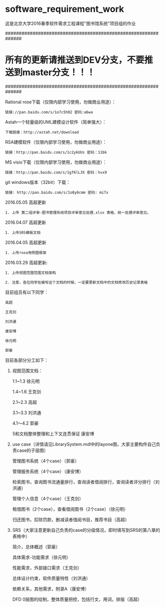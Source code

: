 # software_requirement_work
这是北京大学2016春季软件需求工程课程"图书馆系统"项目组的作业

 ##############################################################
 
 #    所有的更新请推送到DEV分支，不要推送到master分支！！！   #
 
 ##############################################################
 
 Rational rose下载（仅限内部学习使用，勿做商业用途）：
 
 	链接://pan.baidu.com/s/1o7c5h02 密码:a6wa
 	
 Astah一个轻量级的UML建模设计软件（简单强大）：
 
 	下载链接：http://astah.net/download
 	
 RSA建模软件（仅限内部学习使用，勿做商业用途）：
 
 	链接：http://pan.baidu.com/s/1c2ykUUs 密码：11bk
 	
 MS visio下载（仅限内部学习使用，勿做商业用途）：
 
 	链接：http://pan.baidu.com/s/1gf6lL3X 密码：hvx9
 
 git windows版本（32bit）下载：
 
 	链接: http://pan.baidu.com/s/1o8y6cmm 密码: mi7x
 	
2016.05.05 高超更新

	1. 上传 第二组评审-图书管理系统项目评审意见处理.xlsx 表格，统一处理评审意见。

2016.04.07 高超更新

	1. 上传SRS模板文档

2016.04.05 高超更新

	1. 上传rose用例图框架

2016.03.29 高超更新:

	1. 上传视图范围范围文档架构
	
	2. 注意，各位同学在编写这个文档的时候，一定要更新文档中的文档修改历史记录表格

目前组员有以下同学：

	高超

	王克剑

	刘洪通

	康安博

	徐元明

	郭豪
目前各部分分工如下：

1. 视图范围文档：

	1.1~1.3 徐元明
	
 	1.4~1.6 王克剑
 	
 	2.1~2.3 高超
 	
 	3.1~3.3 刘洪通
 	
 	4.1～4.2 郭豪
 	
 	5和文档整体整理和上下文连贯保证 康安博
 	
2. use case（详情请见LibrarySystem.mdl中的layone图，大家主要构件自己负责case的子层图）

	管理图书系统（4个case）（郭豪）
	
	管理服务系统（4个case）（康安博）
	
	检索图书，查询图书流通量排行，查询读者借阅排行，查询读者评分排行（刘洪通）
	
	管理个人信息（4个case）（王克剑）
	
	租借图书（2个case），查看借阅图书（2个case）（徐元明）
	
	归还图书，扣除罚款，删减读者借阅书目，推荐书目（高超）
	
3. SRS（大家注意更新自己负责的case的分级情况，即时填写到SRS的第八章的表格中）

	简介，总体概述（郭豪）
	
	具体需求-功能需求（徐元明）
	
	性能需求，外部接口需求（王克剑）
	
	总体设计约束，软件质量特性（刘洪通）
	
	依赖关系，其他需求，附录A（康安博）
	
	DFD 0层图的绘制，整体质量把控，包括行文，用词，排版（高超）
